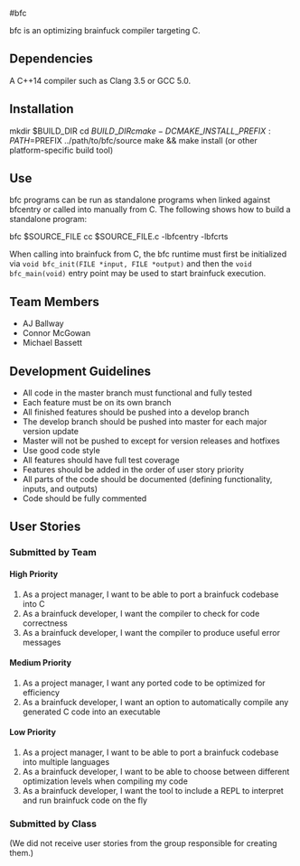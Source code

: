 #bfc

bfc is an optimizing brainfuck compiler targeting C.

## Dependencies

A C++14 compiler such as Clang 3.5 or GCC 5.0.

## Installation

mkdir $BUILD\_DIR
cd $BUILD\_DIR
cmake -DCMAKE\_INSTALL\_PREFIX:PATH=$PREFIX ../path/to/bfc/source
make && make install (or other platform-specific build tool)

## Use

bfc programs can be run as standalone programs when linked against bfcentry
or called into manually from C. The following shows how to build a
standalone program:

bfc $SOURCE\_FILE
cc $SOURCE\_FILE.c -lbfcentry -lbfcrts

When calling into brainfuck from C, the bfc runtime must first be
initialized via `void bfc_init(FILE *input, FILE *output)` and then the
`void bfc_main(void)` entry point may be used to start brainfuck execution.

## Team Members
- AJ Ballway
- Connor McGowan
- Michael Bassett

## Development Guidelines
- All code in the master branch must functional and fully tested
- Each feature must be on its own branch
- All finished features should be pushed into a develop branch
- The develop branch should be pushed into master for each major version update
- Master will not be pushed to except for version releases and hotfixes
- Use good code style
- All features should have full test coverage
- Features should be added in the order of user story priority
- All parts of the code should be documented (defining functionality, inputs, and outputs)
- Code should be fully commented

## User Stories

### Submitted by Team

#### High Priority
1. As a project manager, I want to be able to port a brainfuck codebase into C
2. As a brainfuck developer, I want the compiler to check for code correctness
3. As a brainfuck developer, I want the compiler to produce useful error messages

#### Medium Priority
1. As a project manager, I want any ported code to be optimized for efficiency
2. As a brainfuck developer, I want an option to automatically compile any generated C code into an executable

#### Low Priority
1. As a project manager, I want to be able to port a brainfuck codebase into multiple languages
2. As a brainfuck developer, I want to be able to choose between different optimization levels when compiling my code
3. As a brainfuck developer, I want the tool to include a REPL to interpret and run brainfuck code on the fly

### Submitted by Class
(We did not receive user stories from the group responsible for creating them.)
